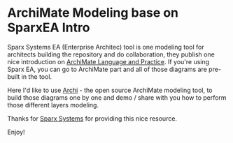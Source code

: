 # ArchiMate Modeling base on SparxEA Intro

Sparx Systems EA (Enterprise Architec) tool is one modeling tool for architects building the repository and do collaboration, they publish one nice introduction on [ArchiMate Language and Practice](https://sparxsystems.com/resources/tutorials/archimate/#Introduction). If you're using Sparx EA, you can go to ArchiMate part and all of those diagrams are pre-built in the tool.

Here I'd like to use [Archi](https://archimatetool.com/) - the open source ArchiMate modeling tool, to build those diagrams one by one and demo / share with you how to perform those different layers modeling.

Thanks for [Sparx Systems](https://sparxsystems.com/) for providing this nice resource.

Enjoy!
